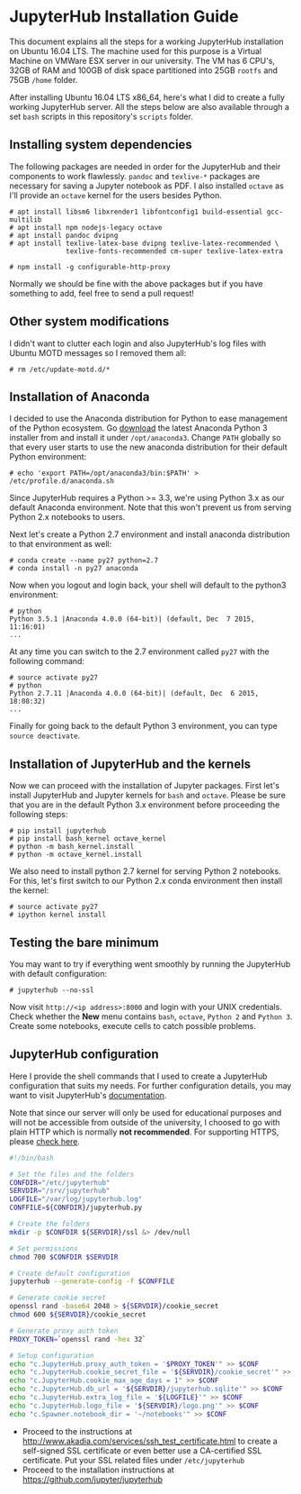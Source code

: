 # JupyterHub Installation Guide

This document explains all the steps for a working JupyterHub installation on Ubuntu 16.04 LTS. The machine used for this purpose is a Virtual Machine on VMWare ESX server in our university. The VM has 6 CPU's, 32GB of RAM and 100GB of disk space partitioned into 25GB `rootfs` and 75GB `/home` folder.

After installing Ubuntu 16.04 LTS x86_64, here's what I did to create a fully working JupyterHub server. All the steps below are also available through a set `bash` scripts in this repository's `scripts` folder.

## Installing system dependencies

The following packages are needed in order for the JupyterHub and their components to work flawlessly. `pandoc` and `texlive-*` packages are necessary for saving a Jupyter notebook as PDF. I also installed `octave` as I'll provide an `octave` kernel for the users besides Python.

```
# apt install libsm6 libxrender1 libfontconfig1 build-essential gcc-multilib
# apt install npm nodejs-legacy octave
# apt install pandoc dvipng
# apt install texlive-latex-base dvipng texlive-latex-recommended \
              texlive-fonts-recommended cm-super texlive-latex-extra

# npm install -g configurable-http-proxy
```

Normally we should be fine with the above packages but if you have something to add, feel free to send a pull request!

## Other system modifications

I didn't want to clutter each login and also JupyterHub's log files with Ubuntu MOTD messages so I removed them all:

```
# rm /etc/update-motd.d/*
```

## Installation of Anaconda

I decided to use the Anaconda distribution for Python to ease management of the Python ecosystem. Go [download](https://www.continuum.io/downloads) the latest Anaconda Python 3 installer from  and install it under `/opt/anaconda3`. Change `PATH` globally so that every user starts to use the new anaconda distribution for their default Python environment:

```
# echo 'export PATH=/opt/anaconda3/bin:$PATH' > /etc/profile.d/anaconda.sh
```

Since JupyterHub requires a Python >= 3.3, we're using Python 3.x as our default Anaconda environment. Note that this won't prevent us from serving Python 2.x notebooks to users.

Next let's create a Python 2.7 environment and install anaconda distribution to that environment as well:

```
# conda create --name py27 python=2.7
# conda install -n py27 anaconda
```

Now when you logout and login back, your shell will default to the python3 environment:

```
# python
Python 3.5.1 |Anaconda 4.0.0 (64-bit)| (default, Dec  7 2015, 11:16:01) 
...
```

At any time you can switch to the 2.7 environment called `py27` with the following command:

```
# source activate py27
# python
Python 2.7.11 |Anaconda 4.0.0 (64-bit)| (default, Dec  6 2015, 18:08:32) 
...
```

Finally for going back to the default Python 3 environment, you can type `source deactivate`.

## Installation of JupyterHub and the kernels

Now we can proceed with the installation of Jupyter packages. First let's install JupyterHub and Jupyter kernels for `bash` and `octave`. Please be sure that you are in the default Python 3.x environment before proceeding the following steps:

```
# pip install jupyterhub
# pip install bash_kernel octave_kernel
# python -m bash_kernel.install
# python -m octave_kernel.install
```

We also need to install python 2.7 kernel for serving Python 2 notebooks. For this, let's first switch to our Python 2.x conda environment then install the kernel:

```
# source activate py27
# ipython kernel install
```

## Testing the bare minimum

You may want to try if everything went smoothly by running the JupyterHub with default configuration:

```
# jupyterhub --no-ssl
```

Now visit `http://<ip address>:8000` and login with your UNIX credentials. Check whether the **New** menu contains `bash`, `octave`, `Python 2` and `Python 3`. Create some notebooks, execute cells to catch possible problems.

## JupyterHub configuration

Here I provide the shell commands that I used to create a JupyterHub configuration that suits my needs. For further configuration details, you may want to visit JupyterHub's [documentation](https://jupyterhub.readthedocs.io/en/latest/getting-started.html).

Note that since our server will only be used for educational purposes and will not be accessible from outside of the university, I choosed to go with plain HTTP which is normally **not recommended**. For supporting HTTPS, please [check here](https://jupyterhub.readthedocs.io/en/latest/getting-started.html#ssl-encryption).

```bash
#!/bin/bash

# Set the files and the folders
CONFDIR="/etc/jupyterhub"
SERVDIR="/srv/jupyterhub"
LOGFILE="/var/log/jupyterhub.log"
CONFFILE=${CONFDIR}/jupyterhub.py

# Create the folders
mkdir -p $CONFDIR ${SERVDIR}/ssl &> /dev/null

# Set permissions
chmod 700 $CONFDIR $SERVDIR

# Create default configuration
jupyterhub --generate-config -f $CONFFILE

# Generate cookie secret
openssl rand -base64 2048 > ${SERVDIR}/cookie_secret
chmod 600 ${SERVDIR}/cookie_secret

# Generate proxy auth token
PROXY_TOKEN=`openssl rand -hex 32`

# Setup configuration
echo "c.JupyterHub.proxy_auth_token = '$PROXY_TOKEN'" >> $CONF
echo "c.JupyterHub.cookie_secret_file = '${SERVDIR}/cookie_secret'" >> $CONF
echo "c.JupyterHub.cookie_max_age_days = 1" >> $CONF
echo "c.JupyterHub.db_url = '${SERVDIR}/jupyterhub.sqlite'" >> $CONF
echo "c.JupyterHub.extra_log_file = '${LOGFILE}'" >> $CONF
echo "c.JupyterHub.logo_file = '${SERVDIR}/logo.png'" >> $CONF
echo "c.Spawner.notebook_dir = '~/notebooks'" >> $CONF
```

 - Proceed to the instructions at http://www.akadia.com/services/ssh_test_certificate.html to create a self-signed SSL certificate or even better use a CA-certified SSL certificate. Put your SSL related files under `/etc/jupyterhub`
 - Proceed to the installation instructions at https://github.com/jupyter/jupyterhub
